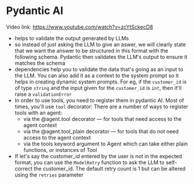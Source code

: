 # Pydantic AI

Video link: https://www.youtube.com/watch?v=zcYtSckecD8

- helps to validate the output generated by LLMs
- so instead of just asking the LLM to give an aswer, we will clearly state that we want the answer to be structured in this format with the following schema. Pydantic then validates the LLM's output to ensure it matches the schema
- dependencies help you to validate the data that's going as an input to the LLM. You can also add it as a context to the system prompt so it helps in creating dynamic system prompts. For eg, if the `customer_id` is of type `string` and the input given for the `customer_id` is `int`, then it'll raise a `validationError`
- In order to use tools, you need to register them in pydantic AI. Most of times, you'll use `tool` decorator: There are a number of ways to register tools with an agent:
    - via the @agent.tool decorator — for tools that need access to the agent context
    - via the @agent.tool_plain decorator — for tools that do not need access to the agent context
    - via the tools keyword argument to Agent which can take either plain functions, or instances of Tool
- If let's say the customer_id entered by the user is not in the expected format, you can use the `ModelRetry` function to ask the LLM to self-correct the customer_id. The default retry count is 1 but can be altered using the `retries` parameter
